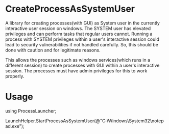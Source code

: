 # CreateProcessAsSystemUser
A library for creating processes(with GUI) as System user in the currently interactive user session on windows. The SYSTEM user has elevated privileges and can perform tasks that regular users cannot. Running a process with SYSTEM privileges within a user's interactive session could lead to security vulnerabilities if not handled carefully. So, this should be done with caution and for legitimate reasons. 

This allows the processes such as windows services(which runs in a different session) to create processes with GUI within a user's interactive session. The processes must have admin privileges for this to work properly.

# Usage 
using ProcessLauncher;

LaunchHelper.StartProcessAsSystemUser(@"C:\Windows\System32\notepad.exe");
